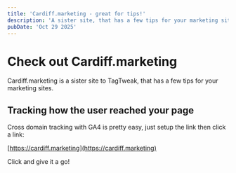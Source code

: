 ```yaml
---
title: 'Cardiff.marketing - great for tips!'
description: 'A sister site, that has a few tips for your marketing sites.'
pubDate: 'Oct 29 2025'
---
```


# Check out Cardiff.marketing

Cardiff.marketing is a sister site to TagTweak, that has a few tips for your marketing sites.

## Tracking how the user reached your page

Cross domain tracking with GA4 is pretty easy, just setup the link then click a link:

[https://cardiff.marketing](https://cardiff.marketing)

Click and give it a go!

